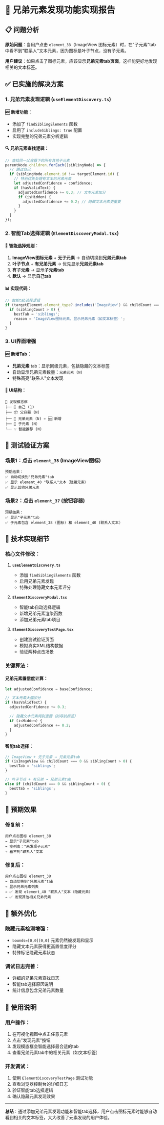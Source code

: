 # 🎯 兄弟元素发现功能实现报告

## 📋 问题分析

**原始问题**：当用户点击 `element_38`（ImageView 图标元素）时，在"子元素"tab中看不到"联系人"文本元素，因为图标是叶子节点，没有子元素。

**用户建议**：如果点击了图标元素，应该显示**兄弟元素tab页面**，这样能更好地发现相关的文本标签。

## ✅ 已实施的解决方案

### 1. **兄弟元素发现逻辑** (`useElementDiscovery.ts`)

#### 🆕 新增功能：
- 添加了 `findSiblingElements` 函数
- 启用了 `includeSiblings: true` 配置
- 实现完整的兄弟元素分析逻辑

#### 🔍 兄弟元素查找逻辑：
```typescript
// 查找同一父容器下的所有其他子元素
parentNode.children.forEach((siblingNode) => {
  // 跳过自己
  if (siblingNode.element.id !== targetElement.id) {
    // 特别优先处理有文本的兄弟元素
    let adjustedConfidence = confidence;
    if (hasValidText) {
      adjustedConfidence += 0.3; // 文本元素加分
      if (isHidden) {
        adjustedConfidence += 0.2; // 隐藏文本元素更重要
      }
    }
  }
});
```

### 2. **智能Tab选择逻辑** (`ElementDiscoveryModal.tsx`)

#### 🧠 智能选择规则：
1. **ImageView图标元素** + **无子元素** → 自动切换到**兄弟元素tab**
2. **叶子节点** + **有兄弟元素** → 优先显示**兄弟元素tab**
3. **有子元素** → 显示**子元素tab**
4. **默认** → 显示**自己tab**

#### 📊 实现代码：
```typescript
// 智能tab选择逻辑
if (targetElement.element_type?.includes('ImageView') && childCount === 0) {
  if (siblingCount > 0) {
    bestTab = 'siblings';
    reason = 'ImageView图标元素，显示兄弟元素（如文本标签）';
  }
}
```

### 3. **UI界面增强**

#### 🆕 新增Tab：
- **兄弟元素** tab：显示同级元素，包括隐藏的文本标签
- 自动显示兄弟元素数量：`兄弟元素 (N)`
- 特殊高亮"联系人"文本发现

#### 🎨 UI结构：
```
📱 发现模态框
├── 🙋 自己 (1)
├── 📦 父容器 (N)  
├── 👥 兄弟元素 (N) ← 🆕 新增
├── 👶 子元素 (N)
└── 💡 智能推荐 (N)
```

## 🧪 测试验证方案

### **场景1**：点击 `element_38` (ImageView图标)
```
预期结果：
✅ 自动切换到"兄弟元素"tab
✅ 显示 element_40 "联系人"文本（隐藏元素）
✅ 显示其他兄弟元素
```

### **场景2**：点击 `element_37` (按钮容器)
```
预期结果：
✅ 显示"子元素"tab
✅ 子元素包含 element_38 (图标) 和 element_40 (联系人文本)
```

## 🔧 技术实现细节

### **核心文件修改**：

1. **`useElementDiscovery.ts`**
   - 添加 `findSiblingElements` 函数
   - 启用兄弟元素发现
   - 特殊处理隐藏文本元素评分

2. **`ElementDiscoveryModal.tsx`**
   - 智能tab自动选择逻辑
   - 新增兄弟元素渲染函数
   - 添加兄弟元素tab项目

3. **`ElementDiscoveryTestPage.tsx`**
   - 创建测试验证页面
   - 模拟真实XML结构数据
   - 验证两种点击场景

### **关键算法**：

#### 兄弟元素置信度计算：
```typescript
let adjustedConfidence = baseConfidence;

// 文本元素大幅加分
if (hasValidText) {
  adjustedConfidence += 0.3;
  
  // 隐藏文本元素特别重要（如导航标签）
  if (isHidden) {
    adjustedConfidence += 0.2;
  }
}
```

#### 智能tab选择：
```typescript
// ImageView + 无子元素 → 兄弟元素tab
if (isImageView && childCount === 0 && siblingCount > 0) {
  bestTab = 'siblings';
}

// 叶子节点 + 有兄弟 → 兄弟元素tab  
else if (childCount === 0 && siblingCount > 0) {
  bestTab = 'siblings';
}
```

## 🎉 预期效果

### **修复前**：
```
用户点击图标 element_38
→ 显示"子元素"tab 
→ 空列表："未发现子元素"
→ 看不到"联系人"文本
```

### **修复后**：
```
用户点击图标 element_38
→ 自动切换到"兄弟元素"tab
→ 显示兄弟元素列表
→ ✅ 发现 element_40 "联系人"文本（隐藏元素）
→ ✅ 发现其他相关兄弟元素
```

## 🚀 额外优化

### **隐藏元素检测增强**：
- `bounds=[0,0][0,0]` 元素仍然被发现和显示
- 隐藏文本元素获得更高置信度评分
- 特殊标记隐藏元素状态

### **调试日志完善**：
- 详细的兄弟元素查找日志
- 智能tab选择原因说明
- 统计信息包含兄弟元素数量

## 📝 使用说明

### **用户操作**：
1. 在可视化视图中点击任意元素
2. 点击"发现元素"按钮
3. 发现模态框会智能选择最合适的tab
4. 查看兄弟元素tab中的相关元素（如文本标签）

### **开发调试**：
1. 使用 `ElementDiscoveryTestPage` 测试功能
2. 查看浏览器控制台的详细日志
3. 验证智能tab选择逻辑
4. 确认隐藏元素发现效果

---

**总结**：通过添加兄弟元素发现功能和智能tab选择，用户点击图标元素时能够自动看到相关的文本标签，大大改善了元素发现的用户体验。